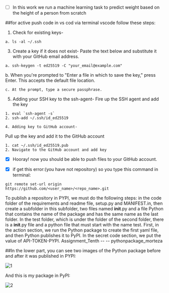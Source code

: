 <!-- برای فعال کردن گیت هاب در محیط vscode این مراحل را انجام دهید: -->
- [ ] In this work we run a machine learning task to predict weight based on the height of a person from scratch

##for active push code in vs cod via terminal vscode follow these steps:

1. Check for existing keys-
```
a. ls -al ~/.ssh
```
3. Create a key if it does not exist-
Paste the text below and substitute it with your GitHub email address.
```
a. ssh-keygen -t ed25519 -C "your_email@example.com"
```
b. When you're prompted to "Enter a file in which to save the key," press Enter. This accepts the default file location.
```
c. At the prompt, type a secure passphrase.
```

5. Adding your SSH key to the ssh-agent-
Fire up the SSH agent and add the key
```
1. eval `ssh-agent -s`
2. ssh-add ~/.ssh/id_ed25519

4. Adding key to GitHub account-
```
Pull up the key and add it to the GitHub account
```
1. cat ~/.ssh/id_ed25519.pub
2. Navigate to the GitHub account and add key
```
- [X] Hooray! now you should be able to push files to your GitHub account.


<!-- اگر خطای نبودن ریپازیتوری را داد از این دستور استفاده کنید: -->
- [X] if get this error:(you have not repository)  so you type this command in terminal:
```
git remote set-url origin https://github.com/<user_name>/<repo_name>.git
```
To publish a repository in PYPI, we must do the following steps: in the code folder of the requirements and readme file, setup.py and MANIFEST.in, then create a subfolder in this subfolder, two files named __init__.py and a file Python that contains the name of the package and has the same name as the last folder. In the test folder, which is under the folder of the second folder, there is a __init__.py file and a python file that must start with the name test.
First, in the action section, we run the Python package to create the first yaml file, and then Python publishes it to PyPI.
In the secret code section, we put the value of API-TOKEN-PYPI.
Assignment_Tenth  --
                -- pythonpackage_morteza

##In the lower part, you can see two images of the Python package before and after it was published in PYPI:

![1](https://github.com/mori-cyber/pythonpackge_morteza/assets/65276280/b0430046-78fb-4439-b9c2-1fab05e1338d)

And this is my package in PyPI:

![2](https://github.com/mori-cyber/pythonpackge_morteza/assets/65276280/2a325f31-af57-4672-8a79-25359482cf5f)




